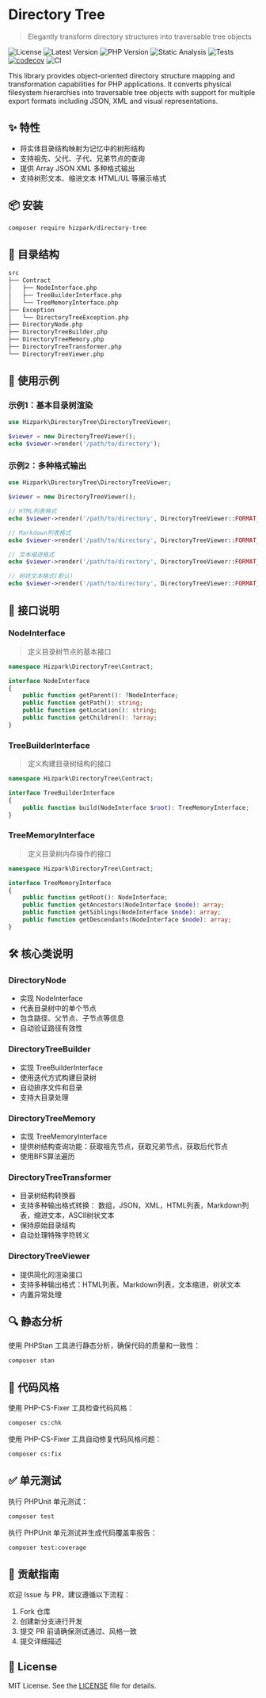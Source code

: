 # Directory Tree

> Elegantly transform directory structures into traversable tree objects

![License](https://img.shields.io/github/license/hizpark/directory-tree?style=flat-square)
![Latest Version](https://img.shields.io/packagist/v/hizpark/directory-tree?style=flat-square)
![PHP Version](https://img.shields.io/badge/php-8.2--8.4-blue?style=flat-square)
![Static Analysis](https://img.shields.io/badge/static_analysis-PHPStan-blue?style=flat-square)
![Tests](https://img.shields.io/badge/tests-PHPUnit-brightgreen?style=flat-square)
[![codecov](https://codecov.io/gh/hizpark/directory-tree/branch/main/graph/badge.svg)](https://codecov.io/gh/hizpark/directory-tree)
![CI](https://github.com/hizpark/directory-tree/actions/workflows/ci.yml/badge.svg?style=flat-square)

This library provides object-oriented directory structure mapping and transformation capabilities for PHP applications. It converts physical filesystem hierarchies into traversable tree objects with support for multiple export formats including JSON, XML and visual representations.

## ✨ 特性

- 将实体目录结构映射为记忆中的树形结构
- 支持祖先、父代、子代、兄弟节点的查询
- 提供 Array JSON XML 多种格式输出
- 支持树形文本、缩进文本 HTML/UL 等展示格式

## 📦 安装

```bash
composer require hizpark/directory-tree
```

## 📂 目录结构

```txt
src
├── Contract
│   ├── NodeInterface.php
│   ├── TreeBuilderInterface.php
│   └── TreeMemoryInterface.php
├── Exception
│   └── DirectoryTreeException.php
├── DirectoryNode.php
├── DirectoryTreeBuilder.php
├── DirectoryTreeMemory.php
├── DirectoryTreeTransformer.php
└── DirectoryTreeViewer.php
```

## 🚀 使用示例

### 示例1：基本目录树渲染

```php
use Hizpark\DirectoryTree\DirectoryTreeViewer;

$viewer = new DirectoryTreeViewer();
echo $viewer->render('/path/to/directory');
```

### 示例2：多种格式输出

```php
use Hizpark\DirectoryTree\DirectoryTreeViewer;

$viewer = new DirectoryTreeViewer();

// HTML列表格式
echo $viewer->render('/path/to/directory', DirectoryTreeViewer::FORMAT_HTML_LIST);

// Markdown列表格式
echo $viewer->render('/path/to/directory', DirectoryTreeViewer::FORMAT_MARKDOWN_LIST);

// 文本缩进格式
echo $viewer->render('/path/to/directory', DirectoryTreeViewer::FORMAT_TEXT_INDENTED);

// 树状文本格式(默认)
echo $viewer->render('/path/to/directory', DirectoryTreeViewer::FORMAT_TEXT_TREE);
```

## 📐 接口说明

### NodeInterface

> 定义目录树节点的基本接口

```php
namespace Hizpark\DirectoryTree\Contract;

interface NodeInterface
{
    public function getParent(): ?NodeInterface;
    public function getPath(): string;
    public function getLocation(): string;
    public function getChildren(): ?array;
}
```

### TreeBuilderInterface

> 定义构建目录树结构的接口

```php
namespace Hizpark\DirectoryTree\Contract;

interface TreeBuilderInterface
{
    public function build(NodeInterface $root): TreeMemoryInterface;
}
```

### TreeMemoryInterface

> 定义目录树内存操作的接口

```php
namespace Hizpark\DirectoryTree\Contract;

interface TreeMemoryInterface
{
    public function getRoot(): NodeInterface;
    public function getAncestors(NodeInterface $node): array;
    public function getSiblings(NodeInterface $node): array;
    public function getDescendants(NodeInterface $node): array;
}
```

## 🛠️ 核心类说明

### DirectoryNode
- 实现 NodeInterface
- 代表目录树中的单个节点
- 包含路径、父节点、子节点等信息
- 自动验证路径有效性

### DirectoryTreeBuilder
- 实现 TreeBuilderInterface
- 使用迭代方式构建目录树
- 自动排序文件和目录
- 支持大目录处理

### DirectoryTreeMemory
- 实现 TreeMemoryInterface
- 提供树结构查询功能：获取祖先节点，获取兄弟节点，获取后代节点
- 使用BFS算法遍历

### DirectoryTreeTransformer
- 目录树结构转换器
- 支持多种输出格式转换： 数组，JSON，XML，HTML列表，Markdown列表，缩进文本，ASCII树状文本
- 保持原始目录结构
- 自动处理特殊字符转义

### DirectoryTreeViewer
- 提供简化的渲染接口
- 支持多种输出格式：HTML列表，Markdown列表，文本缩进，树状文本
- 内置异常处理

## 🔍 静态分析

使用 PHPStan 工具进行静态分析，确保代码的质量和一致性：

```bash
composer stan
```

## 🎯 代码风格

使用 PHP-CS-Fixer 工具检查代码风格：

```bash
composer cs:chk
```

使用 PHP-CS-Fixer 工具自动修复代码风格问题：

```bash
composer cs:fix
```

## ✅ 单元测试

执行 PHPUnit 单元测试：

```bash
composer test
```

执行 PHPUnit 单元测试并生成代码覆盖率报告：

```bash
composer test:coverage
```

## 🤝 贡献指南

欢迎 Issue 与 PR，建议遵循以下流程：

1. Fork 仓库
2. 创建新分支进行开发
3. 提交 PR 前请确保测试通过、风格一致
4. 提交详细描述

## 📜 License

MIT License. See the [LICENSE](LICENSE) file for details.
